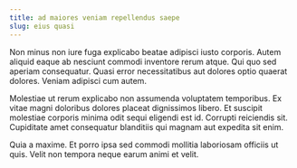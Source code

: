 ```yaml
---
title: ad maiores veniam repellendus saepe
slug: eius quasi
---
```


Non minus non iure fuga explicabo beatae adipisci iusto corporis. Autem aliquid eaque ab nesciunt commodi inventore rerum atque. Qui quo sed aperiam consequatur. Quasi error necessitatibus aut dolores optio quaerat dolores. Veniam adipisci cum autem.

Molestiae ut rerum explicabo non assumenda voluptatem temporibus. Ex vitae magni doloribus dolores placeat dignissimos libero. Et suscipit molestiae corporis minima odit sequi eligendi est id. Corrupti reiciendis sit. Cupiditate amet consequatur blanditiis qui magnam aut expedita sit enim.

Quia a maxime. Et porro ipsa sed commodi mollitia laboriosam officiis ut quis. Velit non tempora neque earum animi et velit.
